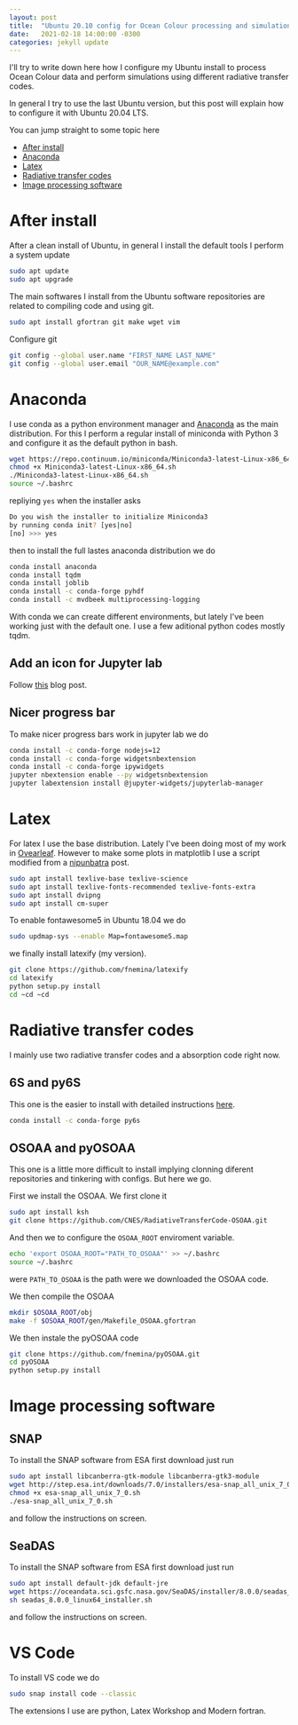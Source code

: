 ```yaml
---
layout: post
title:  "Ubuntu 20.10 config for Ocean Colour processing and simulations"
date:   2021-02-18 14:00:00 -0300
categories: jekyll update
---
```


I'll try to write down here how I configure my Ubuntu install to process Ocean Colour data and perform simulations using different radiative transfer codes.

In general I try to use the last Ubuntu version, but this post will explain how to configure it with Ubuntu 20.04 LTS. 

You can jump straight to some topic here

 - [After install](#after-install)
 - [Anaconda](#anaconda)
 - [Latex](#latex)
 - [Radiative transfer codes](#radiative-transfer-codes)
 - [Image processing software](#image-processing-software)

# After install

After a clean install of Ubuntu, in general I install the default tools I perform a system update

```bash
sudo apt update
sudo apt upgrade
```

The main softwares I install from the Ubuntu software repositories are related to compiling code and using git.

```bash
sudo apt install gfortran git make wget vim
```

Configure git

```bash
git config --global user.name "FIRST_NAME LAST_NAME"
git config --global user.email "OUR_NAME@example.com"
```

# Anaconda

I use conda as a python environment manager and [Anaconda](https://www.anaconda.com/) as the main distribution. For this I perform a regular install of miniconda with Python 3 and configure it as the default python in bash.

```bash
wget https://repo.continuum.io/miniconda/Miniconda3-latest-Linux-x86_64.sh
chmod +x Miniconda3-latest-Linux-x86_64.sh
./Miniconda3-latest-Linux-x86_64.sh
source ~/.bashrc
```

repliying `yes` when the installer asks

```bash
Do you wish the installer to initialize Miniconda3
by running conda init? [yes|no]
[no] >>> yes
```

then to install the full lastes anaconda distribution we do

```bash
conda install anaconda 
conda install tqdm
conda install joblib
conda install -c conda-forge pyhdf
conda install -c mvdbeek multiprocessing-logging
```

With conda we can create different environments, but lately I've been working just with the default one. I use a few aditional python codes mostly tqdm.

## Add an icon for Jupyter lab

Follow [this](https://blog.aldomann.com/jupyterlab-desktop-on-linux/) blog post.

## Nicer progress bar

To make nicer progress bars work in jupyter lab we do

```bash
conda install -c conda-forge nodejs=12
conda install -c conda-forge widgetsnbextension
conda install -c conda-forge ipywidgets
jupyter nbextension enable --py widgetsnbextension
jupyter labextension install @jupyter-widgets/jupyterlab-manager
```



# Latex

For latex I use the base distribution. Lately I've been doing most of my work in [Ovearleaf](https://www.overleaf.com/). However to make some plots in matplotlib I use a script modified from a [nipunbatra](nipunbatra.github.io) post. 

```bash
sudo apt install texlive-base texlive-science
sudo apt install texlive-fonts-recommended texlive-fonts-extra
sudo apt install dvipng
sudo apt install cm-super
```

To enable fontawesome5 in Ubuntu 18.04 we do

```bash
sudo updmap-sys --enable Map=fontawesome5.map
```

we finally install latexify (my version).

```bash
git clone https://github.com/fnemina/latexify
cd latexify
python setup.py install
cd ~cd ~cd
```

# Radiative transfer codes

I mainly use two radiative transfer codes and a absorption code right now.

## 6S and py6S

This one is the easier to install with detailed instructions [here](https://py6s.readthedocs.io/).

```bash
conda install -c conda-forge py6s
```

## OSOAA and pyOSOAA

This one is a little more difficult to install implying clonning diferent repositories and tinkering with configs. But here we go.

First we install the OSOAA. We first clone it

```bash
sudo apt install ksh
git clone https://github.com/CNES/RadiativeTransferCode-OSOAA.git
```

And then we to configure the `OSOAA_ROOT` enviroment variable.

```bash
echo 'export OSOAA_ROOT="PATH_TO_OSOAA"' >> ~/.bashrc
source ~/.bashrc
```
were `PATH_TO_OSOAA` is the path were we downloaded the OSOAA code.

We then compile the OSOAA

```bash
mkdir $OSOAA_ROOT/obj
make -f $OSOAA_ROOT/gen/Makefile_OSOAA.gfortran
```

We then instale the pyOSOAA code

```bash
git clone https://github.com/fnemina/pyOSOAA.git
cd pyOSOAA
python setup.py install
```

# Image processing software

## SNAP

To install the SNAP software from ESA first download just run

```bash
sudo apt install libcanberra-gtk-module libcanberra-gtk3-module
wget http://step.esa.int/downloads/7.0/installers/esa-snap_all_unix_7_0.sh
chmod +x esa-snap_all_unix_7_0.sh
./esa-snap_all_unix_7_0.sh
```
and follow the instructions on screen.

## SeaDAS

To install the SNAP software from ESA first download just run

```bash
sudo apt install default-jdk default-jre
wget https://oceandata.sci.gsfc.nasa.gov/SeaDAS/installer/8.0.0/seadas_8.0.0_linux64_installer.sh
sh seadas_8.0.0_linux64_installer.sh
```
and follow the instructions on screen.

# VS Code

To install VS code we do

```bash
sudo snap install code --classic
```

The extensions I use are python, Latex Workshop and Modern fortran.
